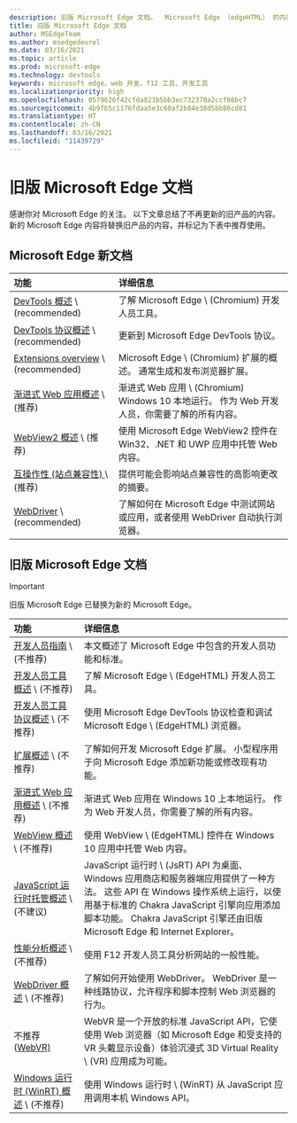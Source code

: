 ```yaml
---
description: 旧版 Microsoft Edge 文档。  Microsoft Edge （edgeHTML） 的内容。
title: 旧版 Microsoft Edge 文档
author: MSEdgeTeam
ms.author: msedgedevrel
ms.date: 03/16/2021
ms.topic: article
ms.prod: microsoft-edge
ms.technology: devtools
keywords: microsoft edge、web 开发、f12 工具、开发工具
ms.localizationpriority: high
ms.openlocfilehash: 0579626f42cfda823b5bb3ec732370a2ccf86bc7
ms.sourcegitcommit: 4b9fb5c1176fdaa5e3c60af2b84e38d5bb86cd81
ms.translationtype: HT
ms.contentlocale: zh-CN
ms.lasthandoff: 03/16/2021
ms.locfileid: "11439729"
---
```

# <a name="legacy-microsoft-edge-documentation"></a>旧版 Microsoft Edge 文档  

感谢你对 Microsoft Edge 的关注。  以下文章总结了不再更新的旧产品的内容。  新的 Microsoft Edge 内容将替换旧产品的内容，并标记为下表中推荐使用。  

## <a name="new-microsoft-edge-documentation"></a>Microsoft Edge 新文档  

| 功能 | 详细信息 |  
|:--- |:--- |  
| [DevTools 概述][DevtoolsGuideChromiumMain] \ (recommended\)  | 了解 Microsoft Edge \ (Chromium\) 开发人员工具。 |  
| [DevTools 协议概述][DevtoolsProtocolChromiumMain] \ (recommended\)  | 更新到 Microsoft Edge DevTools 协议。 |  
| [Extensions overview][ExtensionsChromiumIndex] \ (recommended\)  | Microsoft Edge \ (Chromium\) 扩展的概述。  通常生成和发布浏览器扩展。 |  
| [渐进式 Web 应用概述][ProgressiveWebAppsChromiumIndex] \ (推荐\)  | 渐进式 Web 应用 \ (Chromium\) Windows 10 本地运行。  作为 Web 开发人员，你需要了解的所有内容。 |  
| [WebView2 概述][Webview2Index] \ (推荐\)  | 使用 Microsoft Edge WebView2 控件在 Win32、.NET 和 UWP 应用中托管 Web 内容。 |  
| [互操作性 (站点兼容性) ][WebPlatformSiteImpactingChanges] \ (推荐\)  | 提供可能会影响站点兼容性的高影响更改的摘要。 |  
| [WebDriver][WebdriverChromiumIndex] \ (recommended\)  | 了解如何在 Microsoft Edge 中测试网站或应用，或者使用 WebDriver 自动执行浏览器。 |  

## <a name="legacy-microsoft-edge-documentation"></a>旧版 Microsoft Edge 文档  

<!--  This is deprecated and legacy content.  For new content, navigate to the associated [Chromium category](#new-microsoft-edge-documentation).  -->  

> [!IMPORTANT]
> 旧版 Microsoft Edge 已替换为新的 Microsoft Edge。  

| 功能 | 详细信息 |  
|:--- |:--- |  
| [开发人员指南][EdgehtmlDevGuideIndex] \ (不推荐\)  | 本文概述了 Microsoft Edge 中包含的开发人员功能和标准。 |  
| [开发人员工具概述][EdgehtmlDevtoolsGuideIndex] \ (不推荐\)  | 了解 Microsoft Edge \ (EdgeHTML\) 开发人员工具。 |  
| [开发人员工具协议概述][EdgehtmlDevtoolsProtocolIndex] \ (不推荐\)  | 使用 Microsoft Edge DevTools 协议检查和调试 Microsoft Edge \ (EdgeHTML\) 浏览器。 |  
| [扩展概述][EdgehtmlExtensionsIndex] \ (不推荐\)  | 了解如何开发 Microsoft Edge 扩展。  小型程序用于向 Microsoft Edge 添加新功能或修改现有功能。 |  
| [渐进式 Web 应用概述][EdgehtmlProgressiveWebAppsIndex] \ (不推荐\)  | 渐进式 Web 应用在 Windows 10 上本地运行。  作为 Web 开发人员，你需要了解的所有内容。 |  
| [WebView 概述][EdgehtmlHostingWebviewIndex] \ (不推荐\)  | 使用 WebView \ (EdgeHTML\) 控件在 Windows 10 应用中托管 Web 内容。 |  
| [JavaScript 运行时托管概述][EdgehtmlHostingJavascriptRuntimeHostingIndex] \ (不建议\)  | JavaScript 运行时 \ (JsRT\) API 为桌面、Windows 应用商店和服务器端应用提供了一种方法。  这些 API 在 Windows 操作系统上运行，以使用基于标准的 Chakra JavaScript 引擎向应用添加脚本功能。   Chakra JavaScript 引擎还由旧版 Microsoft Edge 和 Internet Explorer。 |  
| [性能分析概述][EdgehtmlPerformanceAnalysisIndex] \ (不推荐\)  | 使用 F12 开发人员工具分析网站的一般性能。 |  
| [WebDriver 概述][EdgehtmlWebdriverIndex] \ (不推荐\)  | 了解如何开始使用 WebDriver。  WebDriver 是一种线路协议，允许程序和脚本控制 Web 浏览器的行为。 |  
| 不推荐 ([WebVR\) ][WebvrIndex] | WebVR 是一个开放的标准 JavaScript API，它使使用 Web 浏览器（如 Microsoft Edge 和受支持的 VR 头戴显示设备）体验沉浸式 3D Virtual Reality \ (VR\) 应用成为可能。 |  
| [Windows 运行时 (WinRT) 概述][EdgehtmlWindowsRuntimeIndex] \ (不推荐\)  | 使用 Windows 运行时 \ (WinRT\) 从 JavaScript 应用调用本机 Windows API。 |  

<!-- links -->  

[DevtoolsGuideChromiumMain]: ../devtools-guide-chromium/index.md "Microsoft Edge (Chromium) 开发人员工具概述|Microsoft Docs"  
[DevtoolsProtocolChromiumMain]: ../devtools-protocol-chromium/index.md "Microsoft Edge (Chromium) DevTools 协议概述|Microsoft Docs"  
[EdgehtmlDevGuideIndex]: ./dev-guide/index.md "Microsoft Edge 开发人员指南|Microsoft Docs"  
[EdgehtmlDevtoolsGuideIndex]: ./devtools-guide/index.md "Microsoft Edge (EdgeHTML) 开发人员工具|Microsoft Docs"  
[EdgehtmlDevtoolsProtocolIndex]: ./devtools-protocol/index.md "Microsoft Edge (EdgeHTML) DevTools 协议|Microsoft Docs"  
[EdgehtmlExtensionsIndex]: ./extensions/index.md "Microsoft Edge (EdgeHTML) 扩展|Microsoft Docs"  
[EdgehtmlProgressiveWebAppsIndex]: ./progressive-web-apps/index.md "Windows (上的渐进式 Web) EdgeHTML |Microsoft Docs"  
[EdgehtmlHostingWebviewIndex]: ./hosting/webview/index.md "适用于 Windows 10 (应用的 WebView) EdgeHTML |Microsoft Docs"  
[EdgehtmlHostingJavascriptRuntimeHostingIndex]: ./hosting/javascript-runtime-hosting.md "JavaScript 运行时托管|Microsoft Docs"  
[EdgehtmlPerformanceAnalysisIndex]: ./performance-analysis/index.md "性能分析|Microsoft Docs"  
[EdgehtmlWebdriverIndex]: ./webdriver/index.md "WebDriver (EdgeHTML) |Microsoft Docs"  
[EdgehtmlWindowsRuntimeIndex]: ./windows-runtime/index.md "适用于 JavaScript (的 Windows 运行时) WinRT |Microsoft Docs"  
[ExtensionsChromiumIndex]: ../extensions-chromium/index.md "Microsoft Edge (Chromium) Extensions 概述|Microsoft Docs"  
[ProgressiveWebAppsChromiumIndex]: ../progressive-web-apps-chromium/index.md "Windows 上的渐进 Web 应用概述|Microsoft Docs"  
[WebdriverChromiumIndex]: ../webdriver-chromium/index.md "使用 WebDriver (Chromium) 测试自动化概述|Microsoft Docs"  
[WebPlatformSiteImpactingChanges]: ../web-platform/site-impacting-changes.md "即将对 Microsoft Edge 服务进行的网站兼容性|Microsoft Docs"  
[Webview2Index]: ../webview2/index.md "Microsoft Edge WebView2 |Microsoft Docs"  

[WebvrIndex]: /microsoft-edge/webvr/index "WebVR 开发人员指南|Microsoft Docs"  

